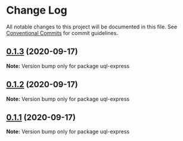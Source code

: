 # Change Log

All notable changes to this project will be documented in this file.
See [Conventional Commits](https://conventionalcommits.org) for commit guidelines.

## [0.1.3](https://github.com/impensables/uql-express/compare/v0.1.2...v0.1.3) (2020-09-17)

**Note:** Version bump only for package uql-express





## [0.1.2](https://github.com/impensables/uql-express/compare/v0.1.4...v0.1.2) (2020-09-17)

**Note:** Version bump only for package uql-express





## [0.1.1](https://github.com/impensables/uql-express/compare/v0.1.4...v0.1.1) (2020-09-17)

**Note:** Version bump only for package uql-express
